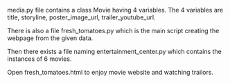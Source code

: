 media.py file contains a class Movie having 4 variables. The 4 variables are title, storyline, poster_image_url, trailer_youtube_url.

There is also a file fresh_tomatoes.py which is the main script creating the webpage from the given data.

Then there exists a file naming entertainment_center.py which contains the instances of 6 movies.

Open fresh_tomatoes.html to enjoy movie website and watching trailors.
